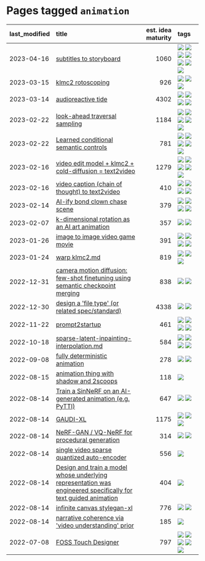 # Pages tagged `animation`

|last_modified|title|est. idea maturity|tags
|:---|:---|---:|:---|
|2023-04-16|[subtitles to storyboard](../subtitles-to-storyboard.md)|1060|[![](https://img.shields.io/badge/tag-accessibility-da6994)](../tags/accessibility.md) [![](https://img.shields.io/badge/tag-animation-a4124b)](../tags/animation.md) [![](https://img.shields.io/badge/tag-completed-53417a)](../tags/completed.md) [![](https://img.shields.io/badge/tag-opensource-c4fb38)](../tags/opensource.md) [![](https://img.shields.io/badge/tag-prompting-ff6770)](../tags/prompting.md) [![](https://img.shields.io/badge/tag-tooling-997e5)](../tags/tooling.md) [![](https://img.shields.io/badge/tag-wip-4bcfd8)](../tags/wip.md)|
|2023-03-15|[klmc2 rotoscoping](../klmc2_rotoscoping.md)|926|[![](https://img.shields.io/badge/tag-animation-a4124b)](../tags/animation.md) [![](https://img.shields.io/badge/tag-experimental-4d35f9)](../tags/experimental.md) [![](https://img.shields.io/badge/tag-tooling-997e5)](../tags/tooling.md)|
|2023-03-14|[audioreactive tide](../audioreactive_tide.md)|4302|[![](https://img.shields.io/badge/tag-animation-a4124b)](../tags/animation.md) [![](https://img.shields.io/badge/tag-completed-53417a)](../tags/completed.md) [![](https://img.shields.io/badge/tag-experimental-4d35f9)](../tags/experimental.md) [![](https://img.shields.io/badge/tag-publication-834fc2)](../tags/publication.md)|
|2023-02-22|[look-ahead traversal sampling](../look-ahead-traversal-sampling.md)|1184|[![](https://img.shields.io/badge/tag-MCMC-d5f6c6)](../tags/MCMC.md) [![](https://img.shields.io/badge/tag-animation-a4124b)](../tags/animation.md) [![](https://img.shields.io/badge/tag-control-77a0)](../tags/control.md) [![](https://img.shields.io/badge/tag-experimental-4d35f9)](../tags/experimental.md) [![](https://img.shields.io/badge/tag-image_generation-5d9a82)](../tags/image_generation.md)|
|2023-02-22|[Learned conditional semantic controls](../learned-conditional-semantic-controls.md)|781|[![](https://img.shields.io/badge/tag-animation-a4124b)](../tags/animation.md) [![](https://img.shields.io/badge/tag-colab-aa21fc)](../tags/colab.md) [![](https://img.shields.io/badge/tag-experimental-4d35f9)](../tags/experimental.md) [![](https://img.shields.io/badge/tag-prompting-ff6770)](../tags/prompting.md) [![](https://img.shields.io/badge/tag-tooling-997e5)](../tags/tooling.md)|
|2023-02-16|[video edit model + klmc2 + cold-diffusion = text2video](../video-edit-model-over-init-video.md)|1279|[![](https://img.shields.io/badge/tag-animation-a4124b)](../tags/animation.md) [![](https://img.shields.io/badge/tag-meta-96f021)](../tags/meta.md) [![](https://img.shields.io/badge/tag-publicgood-2b1421)](../tags/publicgood.md) [![](https://img.shields.io/badge/tag-stability-734214)](../tags/stability.md) [![](https://img.shields.io/badge/tag-tooling-997e5)](../tags/tooling.md)|
|2023-02-16|[video caption (chain of thought) to text2video](../video_caption_transfer.md)|410|[![](https://img.shields.io/badge/tag-animation-a4124b)](../tags/animation.md) [![](https://img.shields.io/badge/tag-experimental-4d35f9)](../tags/experimental.md) [![](https://img.shields.io/badge/tag-prompting-ff6770)](../tags/prompting.md) [![](https://img.shields.io/badge/tag-tooling-997e5)](../tags/tooling.md)|
|2023-02-14|[AI-ify bond clown chase scene](../bond_clown_chase_scene.md)|379|[![](https://img.shields.io/badge/tag-animation-a4124b)](../tags/animation.md) [![](https://img.shields.io/badge/tag-experimental-4d35f9)](../tags/experimental.md) [![](https://img.shields.io/badge/tag-foundation-4aea2)](../tags/foundation.md) [![](https://img.shields.io/badge/tag-wip-4bcfd8)](../tags/wip.md)|
|2023-02-07|[k-dimensional rotation as an AI art animation](../kd_rotation_as_ai_art_animation.md)|357|[![](https://img.shields.io/badge/tag-animation-a4124b)](../tags/animation.md) [![](https://img.shields.io/badge/tag-experimental-4d35f9)](../tags/experimental.md)|
|2023-01-26|[image to image video game movie](../img2img_video_game_movie.md)|391|[![](https://img.shields.io/badge/tag-animation-a4124b)](../tags/animation.md) [![](https://img.shields.io/badge/tag-prompting-ff6770)](../tags/prompting.md) [![](https://img.shields.io/badge/tag-tooling-997e5)](../tags/tooling.md) [![](https://img.shields.io/badge/tag-wip-4bcfd8)](../tags/wip.md)|
|2023-01-24|[warp klmc2.md](../warp_klmc2.md)|819|[![](https://img.shields.io/badge/tag-animation-a4124b)](../tags/animation.md) [![](https://img.shields.io/badge/tag-tooling-997e5)](../tags/tooling.md) [![](https://img.shields.io/badge/tag-wip-4bcfd8)](../tags/wip.md)|
|2022-12-31|[camera motion diffusion: few-shot finetuning using semantic checkpoint merging](../residual_checkpoint_finetune_for_motion_transfer.md)|838|[![](https://img.shields.io/badge/tag-animation-a4124b)](../tags/animation.md) [![](https://img.shields.io/badge/tag-experimental-4d35f9)](../tags/experimental.md)|
|2022-12-30|[design a 'file type' (or related spec/standard)](../filetype-for-ai-art-and-animation.md)|4338|[![](https://img.shields.io/badge/tag-animation-a4124b)](../tags/animation.md) [![](https://img.shields.io/badge/tag-tooling-997e5)](../tags/tooling.md)|
|2022-11-22|[prompt2startup](../prompt2startup.md)|461|[![](https://img.shields.io/badge/tag-animation-a4124b)](../tags/animation.md) [![](https://img.shields.io/badge/tag-experimental-4d35f9)](../tags/experimental.md) [![](https://img.shields.io/badge/tag-prompting-ff6770)](../tags/prompting.md) [![](https://img.shields.io/badge/tag-tooling-997e5)](../tags/tooling.md)|
|2022-10-18|[sparse-latent-inpainting-interpolation.md](../sparse-latent-inpainting-interpolation.md)|584|[![](https://img.shields.io/badge/tag-animation-a4124b)](../tags/animation.md) [![](https://img.shields.io/badge/tag-prompting-ff6770)](../tags/prompting.md) [![](https://img.shields.io/badge/tag-tooling-997e5)](../tags/tooling.md) [![](https://img.shields.io/badge/tag-wip-4bcfd8)](../tags/wip.md)|
|2022-09-08|[fully deterministic animation](../fully-deterministic-animation.md)|278|[![](https://img.shields.io/badge/tag-animation-a4124b)](../tags/animation.md) [![](https://img.shields.io/badge/tag-experimental-4d35f9)](../tags/experimental.md)|
|2022-08-15|[animation thing with shadow and 2scoops](../shadow-and2scoops-animation-thing.md)|118|[![](https://img.shields.io/badge/tag-animation-a4124b)](../tags/animation.md)|
|2022-08-14|[Train a SinNeRF on an AI-generated animation (e.g. PyTTI)](../train_a_SinNeRF_on_a_pytti_animation.md)|647|[![](https://img.shields.io/badge/tag-animation-a4124b)](../tags/animation.md) [![](https://img.shields.io/badge/tag-nerf-a9524c)](../tags/nerf.md)|
|2022-08-14|[GAUDI-XL](../gaudi-xl.md)|1175|[![](https://img.shields.io/badge/tag-animation-a4124b)](../tags/animation.md) [![](https://img.shields.io/badge/tag-experimental-4d35f9)](../tags/experimental.md) [![](https://img.shields.io/badge/tag-foundation-4aea2)](../tags/foundation.md)|
|2022-08-14|[NeRF-GAN / VQ-NeRF for procedural generation](../nerf-gan.md)|314|[![](https://img.shields.io/badge/tag-animation-a4124b)](../tags/animation.md) [![](https://img.shields.io/badge/tag-nerf-a9524c)](../tags/nerf.md)|
|2022-08-14|[single video sparse quantized auto-encoder](../single_video_sparse_quantized_auto-encoder.md)|556|[![](https://img.shields.io/badge/tag-animation-a4124b)](../tags/animation.md)|
|2022-08-14|[Design and train a model whose underlying representation was engineered specifically for text guided animation](../image-model-designed-for-clip-guided-animation.md)|404|[![](https://img.shields.io/badge/tag-animation-a4124b)](../tags/animation.md)|
|2022-08-14|[infinite canvas stylegan-xl](../infinite-canvas-stylegan-xl.md)|776|[![](https://img.shields.io/badge/tag-animation-a4124b)](../tags/animation.md) [![](https://img.shields.io/badge/tag-experimental-4d35f9)](../tags/experimental.md)|
|2022-08-14|[narrative coherence via 'video understanding' prior](../narrative_coherence_via_video_understanding_prior.md)|185|[![](https://img.shields.io/badge/tag-animation-a4124b)](../tags/animation.md)|
|2022-07-08|[FOSS Touch Designer](../FOSS_touch_designer.md)|797|[![](https://img.shields.io/badge/tag-alignment-ebbec3)](../tags/alignment.md) [![](https://img.shields.io/badge/tag-animation-a4124b)](../tags/animation.md) [![](https://img.shields.io/badge/tag-publicgood-2b1421)](../tags/publicgood.md) [![](https://img.shields.io/badge/tag-tooling-997e5)](../tags/tooling.md) [![](https://img.shields.io/badge/tag-wip-4bcfd8)](../tags/wip.md)|